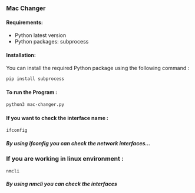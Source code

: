 ### Mac Changer

#### Requirements:
    
- Python latest version
- Python packages: subprocess

#### Installation:

You can install the required Python package using the following command :

```bash
pip install subprocess
```
#### To run the Program :

```bash
python3 mac-changer.py
```

#### If you want to check the interface name :

```
ifconfig
```
##### By using ifconfig you can check the network interfaces...

### If you are working in linux environment :

```
nmcli
```

##### By using nmcli you can check the interfaces
